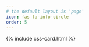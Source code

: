 ```yaml
---
# the default layout is 'page'
icon: fas fa-info-circle
order: 5
---
```


{% include css-card.html %}